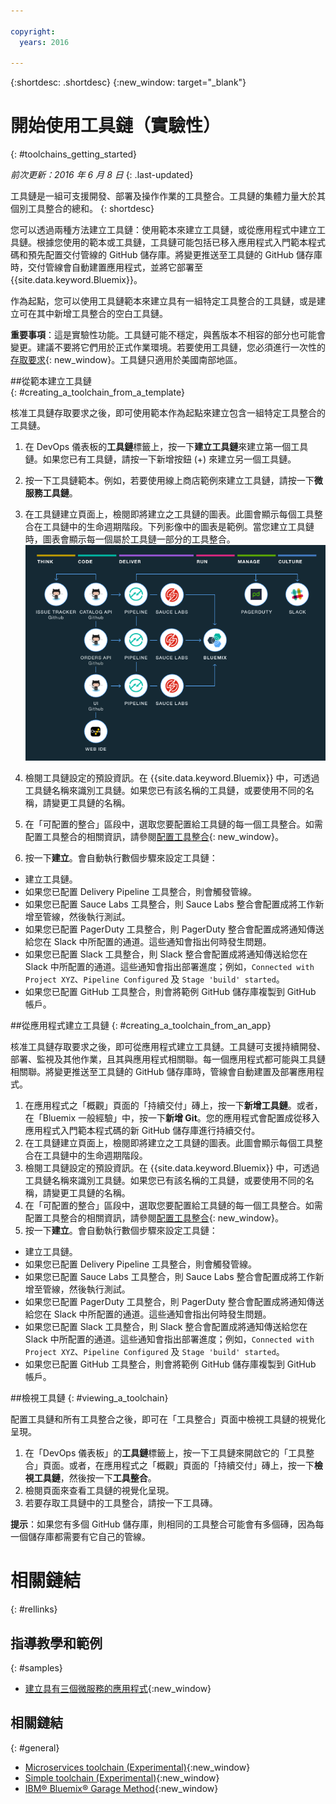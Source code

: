 ```yaml
---

copyright:
  years: 2016

---
```

 
{:shortdesc: .shortdesc}
{:new_window: target="_blank"}

# 開始使用工具鏈（實驗性）
{: #toolchains_getting_started}

*前次更新：2016 年 6 月 8 日*
{: .last-updated}  

工具鏈是一組可支援開發、部署及操作作業的工具整合。工具鏈的集體力量大於其個別工具整合的總和。
{: shortdesc}

您可以透過兩種方法建立工具鏈：使用範本來建立工具鏈，或從應用程式中建立工具鏈。根據您使用的範本或工具鏈，工具鏈可能包括已移入應用程式入門範本程式碼和預先配置交付管線的 GitHub 儲存庫。將變更推送至工具鏈的 GitHub 儲存庫時，交付管線會自動建置應用程式，並將它部署至 {{site.data.keyword.Bluemix}}。

作為起點，您可以使用工具鏈範本來建立具有一組特定工具整合的工具鏈，或是建立可在其中新增工具整合的空白工具鏈。

**重要事項**：這是實驗性功能。工具鏈可能不穩定，與舊版本不相容的部分也可能會變更。建議不要將它們用於正式作業環境。若要使用工具鏈，您必須進行一次性的[存取要求](https://new-console.ng.bluemix.net/devops?cm_mmc=IBMBluemixGarageMethod-_-MethodSite-_-10-19-15::12-31-18-_-toolchains-welcome-page){: new_window}。工具鏈只適用於美國南部地區。


##從範本建立工具鏈   
{: #creating_a_toolchain_from_a_template}

核准工具鏈存取要求之後，即可使用範本作為起點來建立包含一組特定工具整合的工具鏈。

1. 在 DevOps 儀表板的**工具鏈**標籤上，按一下**建立工具鏈**來建立第一個工具鏈。如果您已有工具鏈，請按一下新增按鈕 (+) 來建立另一個工具鏈。
1. 按一下工具鏈範本。例如，若要使用線上商店範例來建立工具鏈，請按一下**微服務工具鏈**。 
1. 在工具鏈建立頁面上，檢閱即將建立之工具鏈的圖表。此圖會顯示每個工具整合在工具鏈中的生命週期階段。下列影像中的圖表是範例。當您建立工具鏈時，圖表會顯示每一個屬於工具鏈一部分的工具整合。
![工具鏈圖表](images/toolchain_diagram.png)

1. 檢閱工具鏈設定的預設資訊。在 {{site.data.keyword.Bluemix}} 中，可透過工具鏈名稱來識別工具鏈。如果您已有該名稱的工具鏈，或要使用不同的名稱，請變更工具鏈的名稱。  
1. 在「可配置的整合」區段中，選取您要配置給工具鏈的每一個工具整合。如需配置工具整合的相關資訊，請參閱[配置工具整合](../toolchains/toolchains_integrations.html){: new_window}。
1. 按一下**建立**。會自動執行數個步驟來設定工具鏈：

 * 建立工具鏈。
 * 如果您已配置 Delivery Pipeline 工具整合，則會觸發管線。
 * 如果您已配置 Sauce Labs 工具整合，則 Sauce Labs 整合會配置成將工作新增至管線，然後執行測試。
 * 如果您已配置 PagerDuty 工具整合，則 PagerDuty 整合會配置成將通知傳送給您在 Slack 中所配置的通道。這些通知會指出何時發生問題。
 * 如果您已配置 Slack 工具整合，則 Slack 整合會配置成將通知傳送給您在 Slack 中所配置的通道。這些通知會指出部署進度；例如，`Connected with Project XYZ`、`Pipeline Configured` 及 `Stage 'build' started`。
 * 如果您已配置 GitHub 工具整合，則會將範例 GitHub 儲存庫複製到 GitHub 帳戶。


##從應用程式建立工具鏈
{: #creating_a_toolchain_from_an_app}

核准工具鏈存取要求之後，即可從應用程式建立工具鏈。工具鏈可支援持續開發、部署、監視及其他作業，且其與應用程式相關聯。每一個應用程式都可能與工具鏈相關聯。將變更推送至工具鏈的 GitHub 儲存庫時，管線會自動建置及部署應用程式。  

1. 在應用程式之「概觀」頁面的「持續交付」磚上，按一下**新增工具鏈**。或者，在「Bluemix 一般經驗」中，按一下**新增 Git**。您的應用程式會配置成從移入應用程式入門範本程式碼的新 GitHub 儲存庫進行持續交付。
1. 在工具鏈建立頁面上，檢閱即將建立之工具鏈的圖表。此圖會顯示每個工具整合在工具鏈中的生命週期階段。
1. 檢閱工具鏈設定的預設資訊。在 {{site.data.keyword.Bluemix}} 中，可透過工具鏈名稱來識別工具鏈。如果您已有該名稱的工具鏈，或要使用不同的名稱，請變更工具鏈的名稱。
1. 在「可配置的整合」區段中，選取您要配置給工具鏈的每一個工具整合。如需配置工具整合的相關資訊，請參閱[配置工具整合](../toolchains/toolchains_integrations.html){: new_window}。
1. 按一下**建立**。會自動執行數個步驟來設定工具鏈：

 * 建立工具鏈。
 * 如果您已配置 Delivery Pipeline 工具整合，則會觸發管線。
 * 如果您已配置 Sauce Labs 工具整合，則 Sauce Labs 整合會配置成將工作新增至管線，然後執行測試。
 * 如果您已配置 PagerDuty 工具整合，則 PagerDuty 整合會配置成將通知傳送給您在 Slack 中所配置的通道。這些通知會指出何時發生問題。
 * 如果您已配置 Slack 工具整合，則 Slack 整合會配置成將通知傳送給您在 Slack 中所配置的通道。這些通知會指出部署進度；例如，`Connected with Project XYZ`、`Pipeline Configured` 及 `Stage 'build' started`。
 * 如果您已配置 GitHub 工具整合，則會將範例 GitHub 儲存庫複製到 GitHub 帳戶。

 
##檢視工具鏈
{: #viewing_a_toolchain}

配置工具鏈和所有工具整合之後，即可在「工具整合」頁面中檢視工具鏈的視覺化呈現。

1. 在「DevOps 儀表板」的**工具鏈**標籤上，按一下工具鏈來開啟它的「工具整合」頁面。或者，在應用程式之「概觀」頁面的「持續交付」磚上，按一下**檢視工具鏈**，然後按一下**工具整合**。
1. 檢閱頁面來查看工具鏈的視覺化呈現。
1. 若要存取工具鏈中的工具整合，請按一下工具磚。 
 
 **提示**：如果您有多個 GitHub 儲存庫，則相同的工具整合可能會有多個磚，因為每一個儲存庫都需要有它自己的管線。


 <!-- The toolchain in the following image is an example. When you create your own toolchain, the visual representation of the toolchain shows the tool integrations that you configure.
![Sample toolchain](images/toolchain.png) -->


# 相關鏈結
{: #rellinks}

## 指導教學和範例
{: #samples}

* [建立具有三個微服務的應用程式](https://www.ibm.com/devops/method/tutorials/tutorial_microservices_part1){:new_window}

## 相關鏈結
{: #general}

* [Microservices toolchain (Experimental)](https://www.ibm.com/devops/method/toolchains/microservices_toolchain){:new_window}
* [Simple toolchain (Experimental)](https://www.ibm.com/devops/method/toolchains/simple_toolchain){:new_window}
* [IBM&reg; Bluemix&reg; Garage Method](https://www.ibm.com/devops/method){:new_window}
